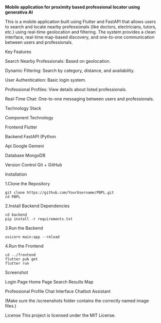 **Mobile application for proximity based professional locator using generativa AI**

This is a mobile application built using Flutter and FastAPI that allows users to search and locate nearby professionals (like doctors, electricians, tutors, etc.) using real-time geolocation and filtering. The system provides a clean interface, real-time map-based discovery, and one-to-one communication between users and professionals.

Key Features

Search Nearby Professionals: Based on  geolocation.

Dynamic Filtering: Search by category, distance, and availability.

User Authentication: Basic login system.

Professional Profiles: View details about listed professionals.

Real-Time Chat: One-to-one messaging between users and professionals.

Technology Stack 

Component	Technology

Frontend	Flutter

Backend	FastAPI (Python

Api Google Gemeni

Database	MongoDB

Version Control  Git + GitHub

Installation

1.Clone the Repository

```
git clone https://github.com/YourUsername/PBPL.git
cd PBPL
```

2.Install Backend Dependencies
```
cd backend
pip install -r requirements.txt
```

3.Run the Backend
```
uvicorn main:app --reload
```

4.Run the Frontend
```
cd ../frontend
flutter pub get
flutter run
```

Screenshot

Login Page	Home Page	Search Results Map

Professional Profile	Chat Interface	Chatbot Assistant

(Make sure the /screenshots folder contains the correctly named image files.)

License
This project is licensed under the MIT License.

